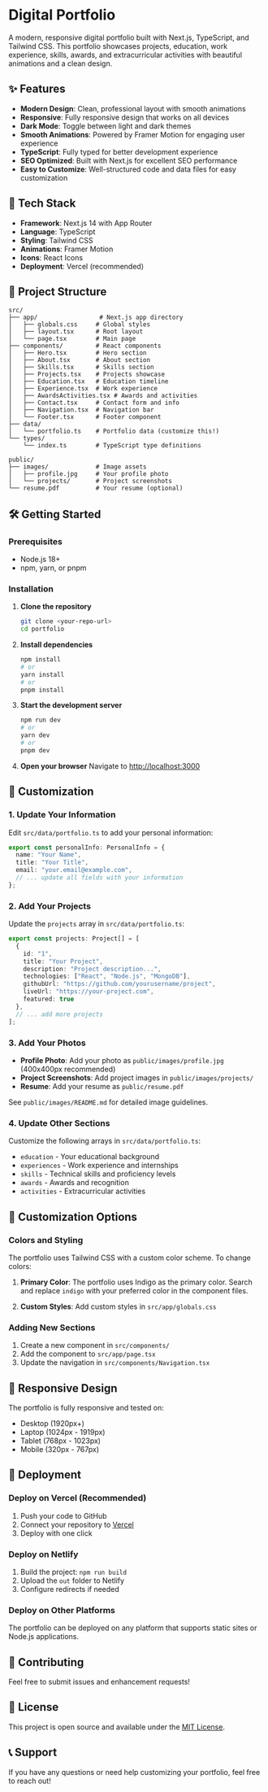 # Digital Portfolio

A modern, responsive digital portfolio built with Next.js, TypeScript, and Tailwind CSS. This portfolio showcases projects, education, work experience, skills, awards, and extracurricular activities with beautiful animations and a clean design.

## ✨ Features

- **Modern Design**: Clean, professional layout with smooth animations
- **Responsive**: Fully responsive design that works on all devices
- **Dark Mode**: Toggle between light and dark themes
- **Smooth Animations**: Powered by Framer Motion for engaging user experience
- **TypeScript**: Fully typed for better development experience
- **SEO Optimized**: Built with Next.js for excellent SEO performance
- **Easy to Customize**: Well-structured code and data files for easy customization

## 🚀 Tech Stack

- **Framework**: Next.js 14 with App Router
- **Language**: TypeScript
- **Styling**: Tailwind CSS
- **Animations**: Framer Motion
- **Icons**: React Icons
- **Deployment**: Vercel (recommended)

## 📁 Project Structure

```
src/
├── app/                 # Next.js app directory
│   ├── globals.css     # Global styles
│   ├── layout.tsx      # Root layout
│   └── page.tsx        # Main page
├── components/         # React components
│   ├── Hero.tsx        # Hero section
│   ├── About.tsx       # About section
│   ├── Skills.tsx      # Skills section
│   ├── Projects.tsx    # Projects showcase
│   ├── Education.tsx   # Education timeline
│   ├── Experience.tsx  # Work experience
│   ├── AwardsActivities.tsx # Awards and activities
│   ├── Contact.tsx     # Contact form and info
│   ├── Navigation.tsx  # Navigation bar
│   └── Footer.tsx      # Footer component
├── data/
│   └── portfolio.ts    # Portfolio data (customize this!)
└── types/
    └── index.ts        # TypeScript type definitions

public/
├── images/             # Image assets
│   ├── profile.jpg     # Your profile photo
│   └── projects/       # Project screenshots
└── resume.pdf          # Your resume (optional)
```

## 🛠️ Getting Started

### Prerequisites

- Node.js 18+
- npm, yarn, or pnpm

### Installation

1. **Clone the repository**
   ```bash
   git clone <your-repo-url>
   cd portfolio
   ```

2. **Install dependencies**
   ```bash
   npm install
   # or
   yarn install
   # or
   pnpm install
   ```

3. **Start the development server**
   ```bash
   npm run dev
   # or
   yarn dev
   # or
   pnpm dev
   ```

4. **Open your browser**
   Navigate to [http://localhost:3000](http://localhost:3000)

## 📝 Customization

### 1. Update Your Information

Edit `src/data/portfolio.ts` to add your personal information:

```typescript
export const personalInfo: PersonalInfo = {
  name: "Your Name",
  title: "Your Title",
  email: "your.email@example.com",
  // ... update all fields with your information
};
```

### 2. Add Your Projects

Update the `projects` array in `src/data/portfolio.ts`:

```typescript
export const projects: Project[] = [
  {
    id: "1",
    title: "Your Project",
    description: "Project description...",
    technologies: ["React", "Node.js", "MongoDB"],
    githubUrl: "https://github.com/yourusername/project",
    liveUrl: "https://your-project.com",
    featured: true
  },
  // ... add more projects
];
```

### 3. Add Your Photos

- **Profile Photo**: Add your photo as `public/images/profile.jpg` (400x400px recommended)
- **Project Screenshots**: Add project images in `public/images/projects/`
- **Resume**: Add your resume as `public/resume.pdf`

See `public/images/README.md` for detailed image guidelines.

### 4. Update Other Sections

Customize the following arrays in `src/data/portfolio.ts`:
- `education` - Your educational background
- `experiences` - Work experience and internships
- `skills` - Technical skills and proficiency levels
- `awards` - Awards and recognition
- `activities` - Extracurricular activities

## 🎨 Customization Options

### Colors and Styling

The portfolio uses Tailwind CSS with a custom color scheme. To change colors:

1. **Primary Color**: The portfolio uses Indigo as the primary color. Search and replace `indigo` with your preferred color in the component files.

2. **Custom Styles**: Add custom styles in `src/app/globals.css`

### Adding New Sections

1. Create a new component in `src/components/`
2. Add the component to `src/app/page.tsx`
3. Update the navigation in `src/components/Navigation.tsx`

## 📱 Responsive Design

The portfolio is fully responsive and tested on:
- Desktop (1920px+)
- Laptop (1024px - 1919px)
- Tablet (768px - 1023px)
- Mobile (320px - 767px)

## 🚀 Deployment

### Deploy on Vercel (Recommended)

1. Push your code to GitHub
2. Connect your repository to [Vercel](https://vercel.com)
3. Deploy with one click

### Deploy on Netlify

1. Build the project: `npm run build`
2. Upload the `out` folder to Netlify
3. Configure redirects if needed

### Deploy on Other Platforms

The portfolio can be deployed on any platform that supports static sites or Node.js applications.

## 🤝 Contributing

Feel free to submit issues and enhancement requests!

## 📄 License

This project is open source and available under the [MIT License](LICENSE).

## 📞 Support

If you have any questions or need help customizing your portfolio, feel free to reach out!
